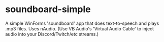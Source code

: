 # soundboard-simple
A simple WinForms 'soundboard' app that does text-to-speech and plays .mp3 files.  Uses nAudio.
(Use VB Audio's 'Virtual Audio Cable' to inject audio into your Discord/Twitch/etc streams.)
